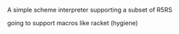 A simple scheme interpreter supporting a subset of R5RS  


going to support macros like racket (hygiene)
